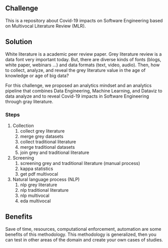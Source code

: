 ## Challenge
This is a repository about Covid-19 impacts on Software Engineering based on Multivocal Literature Review (MLR).

## Solution
White literature is a academic peer review paper.
Grey literature review is a data font very important today.
But, there are diverse kinds of fonts (blogs, white paper, webinars ...) and data formats (text, video, audio). Then, how to collect, analyze, and reveal the grey literature value in the age of knowledge or age of big data?

For this challenge, we proposed an analytics mindset and an analytics pipeline that combines Data Engineering, Machine Learning, and Dataviz to data analyze and to reveal Covid-19 impacts in Software Engineering through gray literature.

### Steps
1. Collection
    1. collect grey literature
    2. merge   grey datasets 
    3. collect traditional literature
    4. merge   traditional datasets
    5. join grey and traditional literature
2. Screening
    1. screening grey and traditional literature (manual process)
    2. kappa statistics
    3. get pdf multivocal
3. Natural language process (NLP)
    1. nlp grey literature
    2. nlp traditional literature
    3. nlp multivocal
    4. eda multivocal
    
## Benefits
Save of time, resources, computational enforcement, automation are some benefits of this methodology. This methodology is generalized, then you can test in other areas of the domain and create your own cases of studies.
